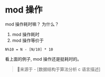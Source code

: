 # mod 操作

mod  操作耗时嘛？ 为什么？
1. mod 操作耗时
2. mod 操作等价于 
```shell script
N%10 = N - [N/10] * 10
```
看上面的例子, mod 操作还是挺耗时的。 

> 🌰来源于 - [数据结构于算法分析 c 语言描述]